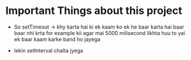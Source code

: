 # Important Things about this project

- So setTimeout -> khy karta hai ki ek kaam ko ek he baar karta hai baar baar nhi krta for example kii agar mai 5000 milisecond likhta huu to yai ek baar kaam karke band ho jayega 

- lekin setInterval chalta jyega